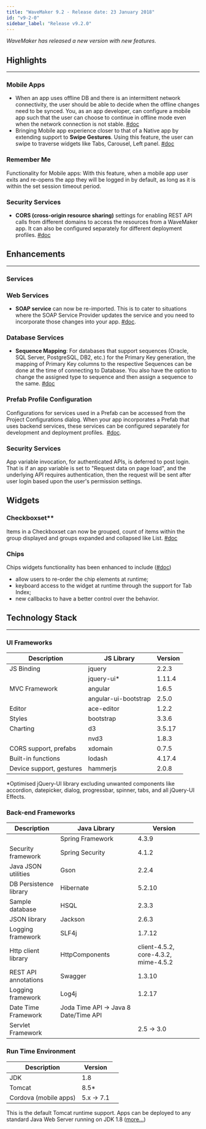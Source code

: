 ```yaml
---
title: "WaveMaker 9.2 - Release date: 23 January 2018"
id: "v9-2-0"
sidebar_label: "Release v9.2.0"
---
```

*WaveMaker has released a new version with new features.*

## Highlights
---
### Mobile Apps

*   When an app uses offline DB and there is an intermittent network connectivity, the user should be able to decide when the offline changes need to be synced. You, as an app developer, can configure a mobile app such that the user can choose to continue in offline mode even when the network connection is not stable. [#doc](/learn/hybrid-mobile/switching-offline-online-mode/)
*   Bringing Mobile app experience closer to that of a Native app by extending support to **Swipe Gestures**. Using this feature, the user can swipe to traverse widgets like Tabs, Carousel, Left panel. [#doc](/learn/hybrid-mobile/gesture-support/)

### Remember Me
Functionality for Mobile apps: With this feature, when a mobile app user exits and re-opens the app they will be logged in by default, as long as it is within the set session timeout period.

### Security Services

*   **CORS (cross-origin resource sharing)** settings for enabling REST API calls from different domains to access the resources from a WaveMaker app. It can also be configured separately for different deployment profiles. [#doc](/learn/app-development/app-security/owasp/#cors)

## Enhancements
---
### Services

### Web Services
*   **SOAP service** can now be re-imported. This is to cater to situations where the SOAP Service Provider updates the service and you need to incorporate those changes into your app. [#doc](/learn/app-development/services/web-services/working-with-soap-services/#SOAP-service-reimport).

### Database Services
*   **Sequence Mapping**: For databases that support sequences (Oracle, SQL Server, PostgreSQL, DB2, etc.) for the Primary Key generation, the mapping of Primary Key columns to the respective Sequences can be done at the time of connecting to Database. You also have the option to change the assigned type to sequence and then assign a sequence to the same. [#doc](/learn/app-development/services/database-services/working-with-databases/#map-sequences)

### Prefab Profile Configuration
Configurations for services used in a Prefab can be accessed from the Project Configurations dialog. When your app incorporates a Prefab that uses backend services, these services can be configured separately for development and deployment profiles.  [#doc](/learn/app-development/deployment/configuration-profiles/#deploy-profile).

### Security Services
App variable invocation, for authenticated APIs, is deferred to post login. That is if an app variable is set to "Request data on page load", and the underlying API requires authentication, then the request will be sent after user login based upon the user's permission settings.

## Widgets

### Checkboxset**
Items in a Checkboxset can now be grouped, count of items within the group displayed and groups expanded and collapsed like List. [#doc](/learn/app-development/widgets/form-widgets/checkboxset/)
### Chips
Chips widgets functionality has been enhanced to include ([#doc](/learn/app-development/widgets/form-widgets/chips/))
*   allow users to re-order the chip elements at runtime;
*   keyboard access to the widget at runtime through the support for Tab Index;
*   new callbacks to have a better control over the behavior.

## Technology Stack
---
### UI Frameworks

| Description | JS Library | Version |
| --- | --- | --- |
| JS Binding | jquery | 2.2.3 |
|  | jquery-ui* | 1.11.4 |
| MVC Framework | angular | 1.6.5 |
|  | angular-ui-bootstrap | 2.5.0 |
| Editor | ace-editor | 1.2.2 |
| Styles | bootstrap | 3.3.6 |
| Charting | d3 | 3.5.17 |
|  | nvd3 | 1.8.3 |
| CORS support, prefabs | xdomain | 0.7.5 |
| Built-in functions | lodash | 4.17.4 |
| Device support, gestures | hammerjs | 2.0.8 |

*Optimised jQuery-UI library excluding unwanted components like accordion, datepicker, dialog, progressbar, spinner, tabs, and all jQuery-UI Effects.

### Back-end Frameworks

| Description | Java Library | Version |
| --- | --- | --- |
|  | Spring Framework | 4.3.9 |
| Security framework | Spring Security | 4.1.2 |
| Java JSON utilities | Gson | 2.2.4 |
| DB Persistence library | Hibernate | 5.2.10 |
| Sample database | HSQL | 2.3.3 |
| JSON library | Jackson | 2.6.3 |
| Logging framework | SLF4j | 1.7.12 |
| Http client library | HttpComponents | client-4.5.2,   core-4.3.2,   mime-4.5.2 |
| REST API annotations | Swagger | 1.3.10 |
| Logging framework | Log4j | 1.2.17 |
| Date Time Framework <td className="versiontdbgcolor"> Joda Time API -> Java 8 Date/Time API </td>|  |
| Servlet Framework |  <td className="versiontdbgcolor"> 2.5 -> 3.0 </td>|

### Run Time Environment

| Description | Version |
| --- | --- |
| JDK | 1.8 |
| Tomcat | 8.5* |
| Cordova (mobile apps) <td className="versiontdbgcolor"> 5.x -> 7.1 </td>|

This is the default Tomcat runtime support. Apps can be deployed to any standard Java Web Server running on JDK 1.8 ([more...](/learn/app-development/deployment/deployment-web-server/))